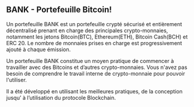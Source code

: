 
## BANK - Portefeuille Bitcoin!

Un portefeuille BANK est un portefeuille crypté sécurisé et entièrement décentralisé prenant en charge des principales crypto-monnaies, notamment les jetons Bitcoin(BTC), Ethereum(ETH), Bitcoin Cash(BCH) et ERC 20. Le nombre de monnaies prises en charge est progressivement ajouté à chaque émission.

Un portefeuille BANK constitue un moyen pratique de commencer à travailler avec des Bitcoins et d’autres crypto-monnaies. Vous n'avez pas besoin de comprendre le travail interne de crypto-monnaie pour pouvoir l'utiliser.

Il a été développé en utilisant les meilleures pratiques, de la conception jusqu’ à l’utilisation du protocole Blockchain.
